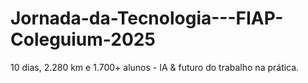 # Jornada-da-Tecnologia---FIAP-Coleguium-2025
10 dias, 2.280 km e 1.700+ alunos - IA &amp; futuro do trabalho na prática.
